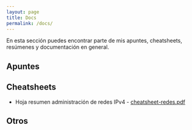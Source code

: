 ```yaml
---
layout: page
title: Docs
permalink: /docs/
---
```


En esta sección puedes encontrar parte de mis apuntes, cheatsheets, resúmenes y documentación en general.

## Apuntes

## Cheatsheets

<ul>
  <li>Hoja resumen administración de redes IPv4 - <a href="/assets/docs/cheatsheet-redes.pdf">cheatsheet-redes.pdf</a></li>
</ul>

## Otros
